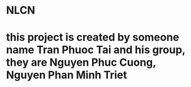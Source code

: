 # NLCN
# this project is created by someone name Tran Phuoc Tai and his group, they are Nguyen Phuc Cuong, Nguyen Phan Minh Triet

